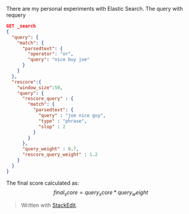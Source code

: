 
There are my personal experiments with Elastic Search.
The query with requery
```json
GET _search
{
  "query": {
    "match": {
      "parsedtext": {
        "operator": "or",
        "query": "nice buy joe"
      }
    }
  },
  "rescore":{
    "window_size":50,
    "query": {
      "rescore_query" : {
        "match": {
          "parsedtext": {
            "query" : "joe nice guy",
            "type" : "phrase",
            "slop" : 2
          }
        }
      },
      "query_weight" : 0.7,
      "rescore_query_weight" : 1.2
    }
  }
}
```

The final score calculated as:
$$
final_score = query _score * query_weight
$$
> Written with [StackEdit](https://stackedit.io/).
<!--stackedit_data:
eyJoaXN0b3J5IjpbMTEzNzI3MzgyMiwxMjExOTYzMDM5LDk4NT
kxOTM2NSwxNDExODY2NzNdfQ==
-->